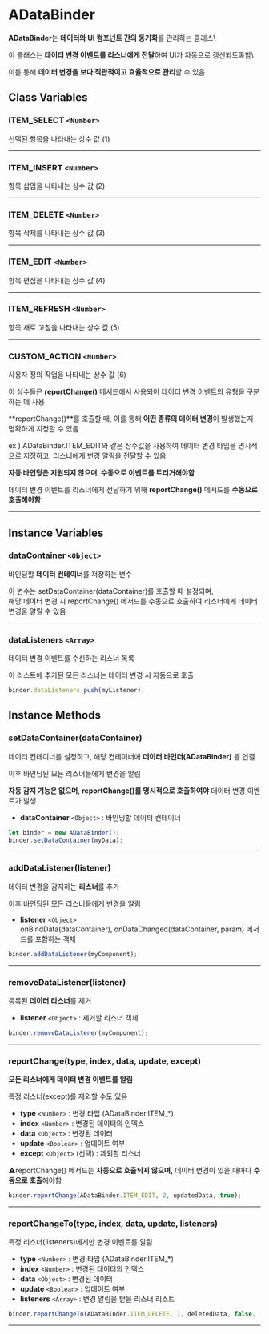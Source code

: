 # ADataBinder

**ADataBinder**는 **데이터와 UI 컴포넌트 간의 동기화**를 관리하는 클래스\\

이 클래스는 **데이터 변경 이벤트를 리스너에게 전달**하여 UI가 자동으로 갱신되도록함\\

이를 통해 **데이터 변경을 보다 직관적이고 효율적으로 관리**할 수 있음



## Class Variables

### **ITEM\_SELECT** `<Number>`

선택된 항목을 나타내는 상수 값 (1)

***

### **ITEM\_INSERT** `<Number>`

항목 삽입을 나타내는 상수 값 (2)

***

### **ITEM\_DELETE** `<Number>`

항목 삭제를 나타내는 상수 값 (3)

***

### **ITEM\_EDIT** `<Number>`

항목 편집을 나타내는 상수 값 (4)

***

### **ITEM\_REFRESH** `<Number>`

항목 새로 고침을 나타내는 상수 값 (5)

***

### **CUSTOM\_ACTION** `<Number>`

사용자 정의 작업을 나타내는 상수 값 (6)



이 상수들은 **reportChange()** 메서드에서 사용되어 데이터 변경 이벤트의 유형을 구분하는 데 사용

\*\*reportChange()\*\*를 호출할 때, 이를 통해 **어떤 종류의 데이터 변경**이 발생했는지 명확하게 지정할 수 있음

ex ) ADataBinder.ITEM\_EDIT와 같은 상수값을 사용하여 데이터 변경 타입을 명시적으로 지정하고, 리스너에게 변경 알림을 전달할 수 있음

**자동 바인딩은 지원되지 않으며, 수동으로 이벤트를 트리거해야함**

데이터 변경 이벤트를 리스너에게 전달하기 위해 **reportChange()** 메서드를 **수동으로 호출해야함**

***

## Instance Variables

### dataContainer `<Object>`

바인딩할 **데이터 컨테이너**를 저장하는 변수

이 변수는 setDataContainer(dataContainer)를 호출할 때 설정되며,\
해당 데이터 변경 시 reportChange() 메서드를 수동으로 호출하여 리스너에게 데이터 변경을 알릴 수 있음

***

### **dataListeners** `<Array>`

데이터 변경 이벤트를 수신하는 리스너 목록

이 리스트에 추가된 모든 리스너는 데이터 변경 시 자동으로 호출

```js
binder.dataListeners.push(myListener);
```

## Instance Methods

### **setDataContainer(dataContainer)**

데이터 컨테이너를 설정하고, 해당 컨테이너에 **데이터 바인더(ADataBinder)** 를 연결

이후 바인딩된 모든 리스너들에게 변경을 알림

**자동 감지 기능은 없으며**, **reportChange()를 명시적으로 호출하여야** 데이터 변경 이벤트가 발생

* **dataContainer** `<Object>` : 바인딩할 데이터 컨테이너

```js
let binder = new ADataBinder(); 
binder.setDataContainer(myData);
```

***

### **addDataListener(listener)**

데이터 변경을 감지하는 **리스너**를 추가

이후 바인딩된 모든 리스너들에게 변경을 알림

* **listener** `<Object>`\
  onBindData(dataContainer), onDataChanged(dataContainer, param) 메서드를 포함하는 객체

```js
binder.addDataListener(myComponent);
```

***

### **removeDataListener(listener)**

등록된 **데이터 리스너**를 제거

* **listener** `<Object>` : 제거할 리스너 객체

```js
binder.removeDataListener(myComponent);
```

***

### **reportChange(type, index, data, update, except)**

**모든 리스너에게 데이터 변경 이벤트를 알림**

특정 리스너(except)를 제외할 수도 있음

* **type** `<Number>` : 변경 타입 (ADataBinder.ITEM\_\*)
* **index** `<Number>` : 변경된 데이터의 인덱스
* **data** `<Object>` : 변경된 데이터
* **update** `<Boolean>` : 업데이트 여부
* **except** `<Object>` (선택) : 제외할 리스너

⚠️reportChange() 메서드는 **자동으로 호출되지 않으며,** 데이터 변경이 있을 때마다 **수동으로 호출**해야함

```js
binder.reportChange(ADataBinder.ITEM_EDIT, 2, updatedData, true);
```

***

### **reportChangeTo(type, index, data, update, listeners)**

특정 리스너(listeners)에게만 변경 이벤트를 알림

* **type** `<Number>` : 변경 타입 (ADataBinder.ITEM\_\*)
* **index** `<Number>` : 변경된 데이터의 인덱스
* **data** `<Object>` : 변경된 데이터
* **update** `<Boolean>` : 업데이트 여부
* **listeners** `<Array>` : 변경 알림을 받을 리스너 리스트

```js
binder.reportChangeTo(ADataBinder.ITEM_DELETE, 1, deletedData, false, [listener1, listener2]);
```

***
